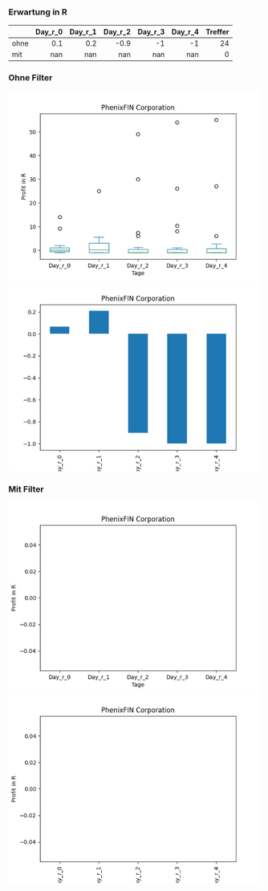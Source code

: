 ### Erwartung in R
|      |   Day_r_0 |   Day_r_1 |   Day_r_2 |   Day_r_3 |   Day_r_4 |   Treffer |
|:-----|----------:|----------:|----------:|----------:|----------:|----------:|
| ohne |       0.1 |       0.2 |      -0.9 |        -1 |        -1 |        24 |
| mit  |     nan   |     nan   |     nan   |       nan |       nan |         0 |

### Ohne Filter
![image info](./data/PFX_box_all.png)
![image info](./data/PFX_median_all.png)

### Mit Filter
![image info](./data/PFX_box_filtered.png)
![image info](./data/PFX_median_filtered.png)